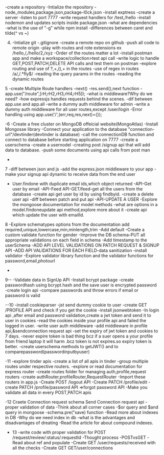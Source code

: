 -create a repository
-Intialize the repository
-node_modules,package.json,package-l0ck.json
-install exptress
-create a server
-listen to port 7777
-write request handlers for /test,/hello
-install nodemon and updates scripts inside package.json
-what are dependencies
-what is the use of "-g" while npm install
-differences between caret and tilde(^ vs ~)

4.  -Intialize git
    -.gitignore
    -create a remote repo on github
    -push all code to remote origin
    -play with routes and rote extensions ex /hello,/,/hello/2,/xyz
    -Order of the routes matter a lot
    -install postman app and make a workspace/collection>test api call
    -write logic to handle GET,POST,PATCH,DELETE API calls and test them on postman
    -explore routing and use of ?,+,(),+ in the routes
    -use of regex in routes /a/,/.\*fly$/
    -reading the query params in the routes
    -reading the dynamic routes

5
-create Multiple Route handlers
-next()
-res.send(),next function
-app.use("/route",[rH,rH2,rH3,rH4,rH5]);
-what is middleware?Why do we need?
-how expressjs handles requests behind the scenes.
-dif between app.use and app.all
-write a dummy auth middleware for admin
-write a dummy auth middleware for all user routes,except /user/login
-Error handling using app.use('/',(err,req,res,next)={});

-6
-Create a free cluster on MongoDB offeicial website(MongoAtlas)
-Install Mongosse library
-Connect your application to the database "connection-url"/devtinder(devtinder is database)
-call the connectionDB function and connect to database before starting application on 7777
-create a userschema
-create a usernodel
-creating post /signup api that will add data to database.
-push some documents using api calls from post man

-

7
-diff between json and js
-add the express.json middleware to your app
-make your signup api dynamic to receive data from the end user

- User.findone with duplicate email ids,which object returned
  -API-Get user by email
  -API-Feed API-GET/feed-get all the users from the database
  -create api get user by id by using findbyid.
  -create a delete user api
  -diff between patch and put api
  -API-UPDATE A USER
  -Explore the mongoose documentation for model methods
  -what are options in a model.findoneupdate api method,explore more about it
  -create api which update the user with emailId.

8
-Explore schematypes options from the documentation
add required,unique,lowercase,min,minlength,trim
-Add default
-Create a custom validate function for gender
-Improve the DB schema-PUT all appropriate validations on each field in schema
-Add timestamp to the userSchema
-ADD API LEVEL VALIDATIONS ON PATCH REQUEST & SIGNUP API
-ADD API VALIDATIONS FOR EACH FIELD-data sanitization
-install validator
-Explore validator library function and the validator functions for password,email,photourl

-

9--
-Validate data in SignUp API
-Install bcrypt package
-create passwordhash using bcrypt.hash and the save user is encrypted password
-create login api
-compare passwords and throw errors if email or password is valid

--10
-install cookieparser
-jst send dummy cookie to user
-create GET /PROFILE API and check if you get the cookie
-install jsonwebtoken
-In login api ,after email and password validation,create a jwt token and send it to user in cookies
-read the cookies inside your profile api and failed the logged in user.
-write user auth middleware
-add middleware in profile api,&sendconnection request api
-set the expiry of jwt token and cookies to 7 days.
-never expire token is bad thing bcz if a suer opens a your profile from friend laptop it will harm .bcz token is not expires.so expiry token is better.
-create userschema methods to getJWT() and to comparepassword(passwordinputbyuser)

-11
-explore tinder apis
-create a list of all apis in tinder
-group multiple routes under respective routers.
-explore or read documentation for express router
-create routes folder for managing auth,profile,request routers
-create authRouter,profileRouter,RequestRouter
-Import these routers in app.js
-Create POST /logout API
-Create PATCH /profile/edit
-create PATCH /profile/password API =>forgot password API
-Make you validate all data in every POST,PATCH apis

-12
Craete Connection request schema
Send Connection request api
-proper validation of data
-Think about all corner cases
-$or query and $and query in mongoose
-schema.pre("save) function
-Read more about indexes in DB
-Why do we need index in db
-what is the advantages and disadvantages of dreating
-Read the article for about compound indexes.

- 13
  -write code with proper validation for POST /request/review/:status/:requestId
  -Thought process -POSTvsGET
  -Read about ref and populate
  -Create GET /user/requests/received with all the checks
  -Create GET GET/user/connections
